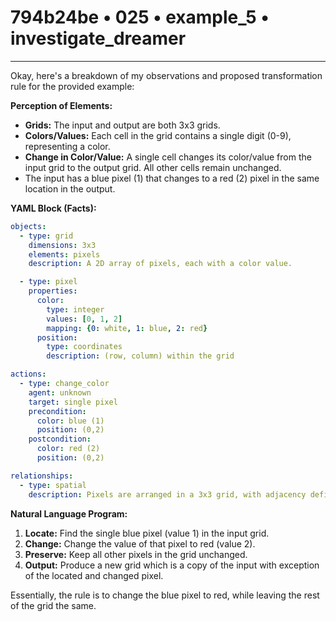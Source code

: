 # 794b24be • 025 • example_5 • investigate_dreamer

---
Okay, here's a breakdown of my observations and proposed transformation rule for the provided example:

**Perception of Elements:**

*   **Grids:** The input and output are both 3x3 grids.
*   **Colors/Values:** Each cell in the grid contains a single digit (0-9), representing a color.
*   **Change in Color/Value:** A single cell changes its color/value from the input grid to the output grid. All other cells remain unchanged.
*    The input has a blue pixel (1) that changes to a red (2) pixel in the same location in the output.

**YAML Block (Facts):**



```yaml
objects:
  - type: grid
    dimensions: 3x3
    elements: pixels
    description: A 2D array of pixels, each with a color value.

  - type: pixel
    properties:
      color:
        type: integer
        values: [0, 1, 2]
        mapping: {0: white, 1: blue, 2: red}
      position:
        type: coordinates
        description: (row, column) within the grid

actions:
  - type: change_color
    agent: unknown
    target: single pixel
    precondition:
      color: blue (1)
      position: (0,2)
    postcondition:
      color: red (2)
      position: (0,2)

relationships:
  - type: spatial
    description: Pixels are arranged in a 3x3 grid, with adjacency defined by row and column.
```



**Natural Language Program:**

1.  **Locate:** Find the single blue pixel (value 1) in the input grid.
2.  **Change:** Change the value of that pixel to red (value 2).
3.  **Preserve:** Keep all other pixels in the grid unchanged.
4.    **Output:** Produce a new grid which is a copy of the input with exception of the located and changed pixel.

Essentially, the rule is to change the blue pixel to red, while leaving the rest of the grid the same.

